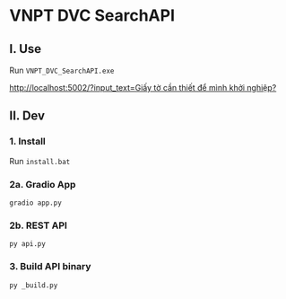 # VNPT DVC SearchAPI

## I. Use

Run `VNPT_DVC_SearchAPI.exe`

[http://localhost:5002/?input_text=Giấy tờ cần thiết để mình khởi nghiệp?](http://localhost:5002/?input_text=Giấy%20tờ%20cần%20thiết%20để%20mình%20khởi%20nghiệp?)

## II. Dev

### 1. Install
Run `install.bat`

### 2a. Gradio App
```
gradio app.py
```

### 2b. REST API
```
py api.py
```

### 3. Build API binary
```
py _build.py
```